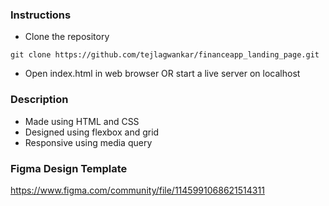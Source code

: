 ### Instructions
- Clone the repository 
```
git clone https://github.com/tejlagwankar/financeapp_landing_page.git
```
- Open index.html in web browser OR start a live server on localhost

### Description
- Made using HTML and CSS
- Designed using flexbox and grid
- Responsive using media query

### Figma Design Template
https://www.figma.com/community/file/1145991068621514311